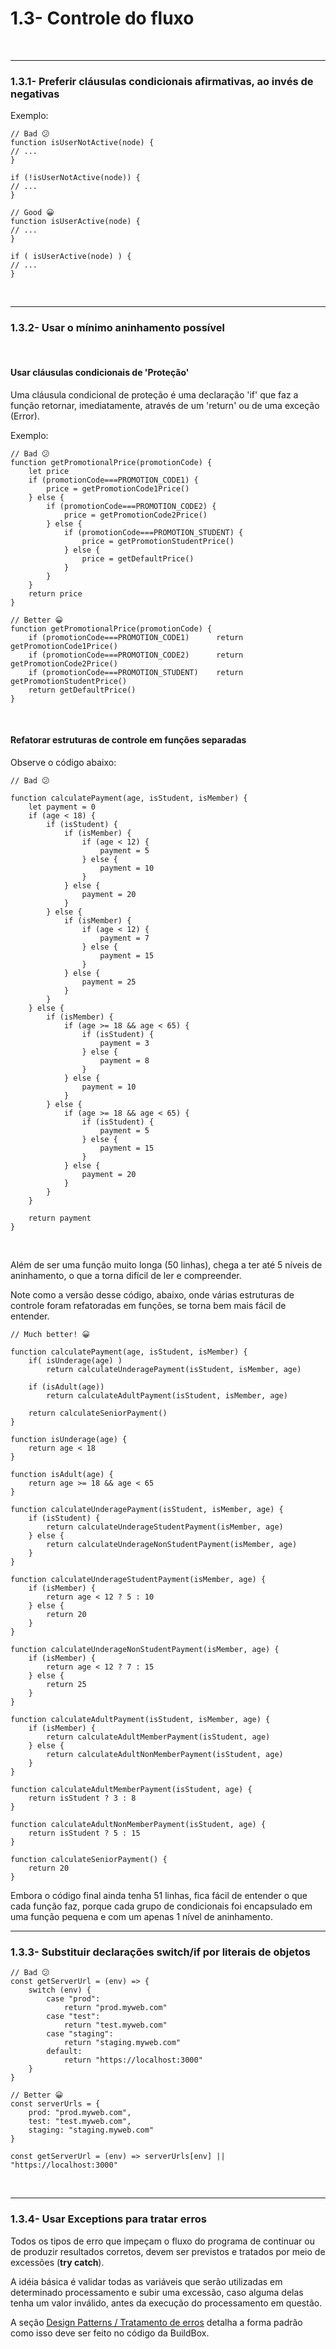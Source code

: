 # 1.3- Controle do fluxo
<br>

***

### 1.3.1- Preferir cláusulas condicionais afirmativas, ao invés de negativas

Exemplo:<br>

    // Bad 😕 
    function isUserNotActive(node) {
    // ...
    }

    if (!isUserNotActive(node)) {
    // ...
    }

    // Good 😀
    function isUserActive(node) {
    // ...
    }

    if ( isUserActive(node) ) {
    // ...
    }

<br>

***

### 1.3.2- Usar o mínimo aninhamento possível
<br>

#### Usar cláusulas condicionais de 'Proteção'<br>
Uma cláusula condicional de proteção é uma declaração 'if' que faz a função retornar, imediatamente, através de um 'return' ou de uma exceção (Error).

Exemplo:<br>

    // Bad 😕
    function getPromotionalPrice(promotionCode) {
        let price
        if (promotionCode===PROMOTION_CODE1) {
            price = getPromotionCode1Price()
        } else {
            if (promotionCode===PROMOTION_CODE2) {
                price = getPromotionCode2Price()
            } else {
                if (promotionCode===PROMOTION_STUDENT) {
                    price = getPromotionStudentPrice()
                } else {
                    price = getDefaultPrice()
                }
            }
        }
        return price
    }

    // Better 😀
    function getPromotionalPrice(promotionCode) {
        if (promotionCode===PROMOTION_CODE1)      return getPromotionCode1Price()
        if (promotionCode===PROMOTION_CODE2)      return getPromotionCode2Price()
        if (promotionCode===PROMOTION_STUDENT)    return getPromotionStudentPrice()
        return getDefaultPrice()
    }
<br>

#### Refatorar estruturas de controle em funções separadas<br>

Observe o código abaixo:<br>

    // Bad 😕

    function calculatePayment(age, isStudent, isMember) {
        let payment = 0
        if (age < 18) {
            if (isStudent) {
                if (isMember) {
                    if (age < 12) {
                        payment = 5
                    } else {
                        payment = 10
                    }
                } else {
                    payment = 20
                }
            } else {
                if (isMember) {
                    if (age < 12) {
                        payment = 7
                    } else {
                        payment = 15
                    }
                } else {
                    payment = 25
                }
            }
        } else {
            if (isMember) {
                if (age >= 18 && age < 65) {
                    if (isStudent) {
                        payment = 3
                    } else {
                        payment = 8
                    }
                } else {
                    payment = 10
                }
            } else {
                if (age >= 18 && age < 65) {
                    if (isStudent) {
                        payment = 5
                    } else {
                        payment = 15
                    }
                } else {
                    payment = 20
                }
            }
        }
        
        return payment
    }
<br>

Além de ser uma função muito longa (50 linhas), chega a ter até 5 níveis de aninhamento, o que a torna difícil de ler e compreender.<br>

Note como a versão desse código, abaixo, onde várias estruturas de controle foram refatoradas em funções, se torna bem mais fácil de entender.<br>

    // Much better! 😀

    function calculatePayment(age, isStudent, isMember) {
        if( isUnderage(age) )
            return calculateUnderagePayment(isStudent, isMember, age)
        
        if (isAdult(age))
            return calculateAdultPayment(isStudent, isMember, age)
        
        return calculateSeniorPayment()
    }

    function isUnderage(age) {
        return age < 18
    }

    function isAdult(age) {
        return age >= 18 && age < 65
    }

    function calculateUnderagePayment(isStudent, isMember, age) {
        if (isStudent) {
            return calculateUnderageStudentPayment(isMember, age)
        } else {
            return calculateUnderageNonStudentPayment(isMember, age)
        }
    }

    function calculateUnderageStudentPayment(isMember, age) {
        if (isMember) {
            return age < 12 ? 5 : 10
        } else {
            return 20
        }
    }

    function calculateUnderageNonStudentPayment(isMember, age) {
        if (isMember) {
            return age < 12 ? 7 : 15
        } else {
            return 25
        }
    }

    function calculateAdultPayment(isStudent, isMember, age) {
        if (isMember) {
            return calculateAdultMemberPayment(isStudent, age)
        } else {
            return calculateAdultNonMemberPayment(isStudent, age)
        }
    }

    function calculateAdultMemberPayment(isStudent, age) {
        return isStudent ? 3 : 8
    }

    function calculateAdultNonMemberPayment(isStudent, age) {
        return isStudent ? 5 : 15
    }

    function calculateSeniorPayment() {
        return 20
    }

Embora o código final ainda tenha 51 linhas, fica fácil de entender o que cada função faz, porque cada grupo de condicionais foi encapsulado em uma função pequena e com um apenas 1 nível de aninhamento.<br>


***

### 1.3.3- Substituir declarações switch/if por literais de objetos<br>

    // Bad 😕
    const getServerUrl = (env) => {
        switch (env) {
            case "prod":
                return "prod.myweb.com"
            case "test":
                return "test.myweb.com"
            case "staging":
                return "staging.myweb.com"
            default:
                return "https://localhost:3000"
        }
    }

    // Better 😀
    const serverUrls = {
        prod: "prod.myweb.com",
        test: "test.myweb.com",
        staging: "staging.myweb.com"
    }

    const getServerUrl = (env) => serverUrls[env] || "https://localhost:3000"
<br>

***

### 1.3.4- Usar Exceptions para tratar erros 
Todos os tipos de erro que impeçam o fluxo do programa de continuar ou de produzir resultados corretos, devem ser previstos e tratados por meio de excessões (**try  catch**).<br>

A idéia básica é validar todas as variáveis que serão utilizadas em determinado processamento e subir uma excessão, caso alguma delas tenha um valor inválido, antes da execução do processamento em questão.

A seção [Design Patterns / Tratamento de erros]() detalha a forma padrão como isso deve ser feito no código da BuildBox.<br>
<br>


